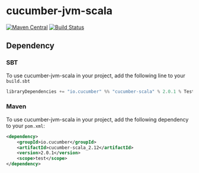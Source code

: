 # cucumber-jvm-scala
[![Maven Central](https://maven-badges.herokuapp.com/maven-central/io.cucumber/cucumber-scala_2.12/badge.svg)](https://maven-badges.herokuapp.com/maven-central/io.cucumber/cucumber-scala_2.12) [![Build Status](https://travis-ci.org/cucumber/cucumber-jvm-scala.svg?branch=master)](https://travis-ci.org/cucumber/cucumber-jvm-scala)

## Dependency

### SBT
To use cucumber-jvm-scala in your project, add the following line to your `build.sbt`

```scala
libraryDependencies += "io.cucumber" %% "cucumber-scala" % 2.0.1 % Test
```

### Maven
To use cucumber-jvm-scala in your project, add the following dependency to your `pom.xml`:


```xml
<dependency>
    <groupId>io.cucumber</groupId>
    <artifactId>cucumber-scala_2.12</artifactId>
    <version>2.0.1</version>
    <scope>test</scope>
</dependency>
```
